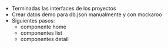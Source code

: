 
* Terminadas las interfaces de los proyectos
* Crear datos demo para db.json manualmente y con mockaroo
* Siguientes pasos:
    * componente home
    * componentes list
    * componentes detail


